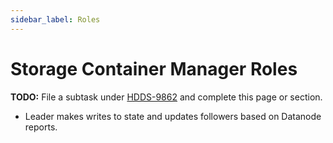 ```yaml
---
sidebar_label: Roles
---
```


# Storage Container Manager Roles

**TODO:** File a subtask under [HDDS-9862](https://issues.apache.org/jira/browse/HDDS-9862) and complete this page or section.

- Leader makes writes to state and updates followers based on Datanode reports.
